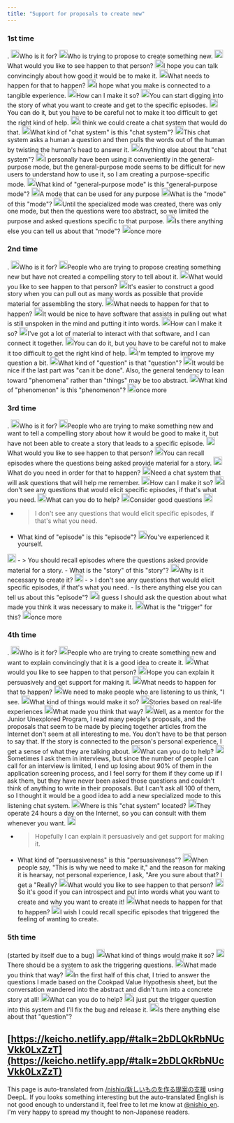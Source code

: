 ```yaml
---
title: "Support for proposals to create new"
---
```


### 1st time
.
<img src='https://scrapbox.io/api/pages/nishio-en/nisbot/icon' alt='nisbot.icon' height="19.5"/>Who is it for?
<img src='https://scrapbox.io/api/pages/nishio-en/nishio/icon' alt='nishio.icon' height="19.5"/>Who is trying to propose to create something new.
<img src='https://scrapbox.io/api/pages/nishio-en/nisbot/icon' alt='nisbot.icon' height="19.5"/>What would you like to see happen to that person?
<img src='https://scrapbox.io/api/pages/nishio-en/nishio/icon' alt='nishio.icon' height="19.5"/>I hope you can talk convincingly about how good it would be to make it.
<img src='https://scrapbox.io/api/pages/nishio-en/nisbot/icon' alt='nisbot.icon' height="19.5"/>What needs to happen for that to happen?
<img src='https://scrapbox.io/api/pages/nishio-en/nishio/icon' alt='nishio.icon' height="19.5"/>I hope what you make is connected to a tangible experience.
<img src='https://scrapbox.io/api/pages/nishio-en/nisbot/icon' alt='nisbot.icon' height="19.5"/>How can I make it so?
<img src='https://scrapbox.io/api/pages/nishio-en/nishio/icon' alt='nishio.icon' height="19.5"/>You can start digging into the story of what you want to create and get to the specific episodes.
<img src='https://scrapbox.io/api/pages/nishio-en/nisbot/icon' alt='nisbot.icon' height="19.5"/>You can do it, but you have to be careful not to make it too difficult to get the right kind of help.
<img src='https://scrapbox.io/api/pages/nishio-en/nishio/icon' alt='nishio.icon' height="19.5"/>I think we could create a chat system that would do that.
<img src='https://scrapbox.io/api/pages/nishio-en/nisbot/icon' alt='nisbot.icon' height="19.5"/>What kind of "chat system" is this "chat system"?
<img src='https://scrapbox.io/api/pages/nishio-en/nishio/icon' alt='nishio.icon' height="19.5"/>This chat system asks a human a question and then pulls the words out of the human by twisting the human's head to answer it.
<img src='https://scrapbox.io/api/pages/nishio-en/nisbot/icon' alt='nisbot.icon' height="19.5"/>Anything else about that "chat system"?
<img src='https://scrapbox.io/api/pages/nishio-en/nishio/icon' alt='nishio.icon' height="19.5"/>I personally have been using it conveniently in the general-purpose mode, but the general-purpose mode seems to be difficult for new users to understand how to use it, so I am creating a purpose-specific mode.
<img src='https://scrapbox.io/api/pages/nishio-en/nisbot/icon' alt='nisbot.icon' height="19.5"/>What kind of "general-purpose mode" is this "general-purpose mode"?
<img src='https://scrapbox.io/api/pages/nishio-en/nishio/icon' alt='nishio.icon' height="19.5"/>A mode that can be used for any purpose
<img src='https://scrapbox.io/api/pages/nishio-en/nisbot/icon' alt='nisbot.icon' height="19.5"/>What is the "mode" of this "mode"?
<img src='https://scrapbox.io/api/pages/nishio-en/nishio/icon' alt='nishio.icon' height="19.5"/>Until the specialized mode was created, there was only one mode, but then the questions were too abstract, so we limited the purpose and asked questions specific to that purpose.
<img src='https://scrapbox.io/api/pages/nishio-en/nisbot/icon' alt='nisbot.icon' height="19.5"/>Is there anything else you can tell us about that "mode"?
<img src='https://scrapbox.io/api/pages/nishio-en/nishio/icon' alt='nishio.icon' height="19.5"/>once more

### 2nd time
.
<img src='https://scrapbox.io/api/pages/nishio-en/nisbot/icon' alt='nisbot.icon' height="19.5"/>Who is it for?
<img src='https://scrapbox.io/api/pages/nishio-en/nishio/icon' alt='nishio.icon' height="19.5"/>People who are trying to propose creating something new but have not created a compelling story to tell about it.
<img src='https://scrapbox.io/api/pages/nishio-en/nisbot/icon' alt='nisbot.icon' height="19.5"/>What would you like to see happen to that person?
<img src='https://scrapbox.io/api/pages/nishio-en/nishio/icon' alt='nishio.icon' height="19.5"/>It's easier to construct a good story when you can pull out as many words as possible that provide material for assembling the story.
<img src='https://scrapbox.io/api/pages/nishio-en/nisbot/icon' alt='nisbot.icon' height="19.5"/>What needs to happen for that to happen?
<img src='https://scrapbox.io/api/pages/nishio-en/nishio/icon' alt='nishio.icon' height="19.5"/>It would be nice to have software that assists in pulling out what is still unspoken in the mind and putting it into words.
<img src='https://scrapbox.io/api/pages/nishio-en/nisbot/icon' alt='nisbot.icon' height="19.5"/>How can I make it so?
<img src='https://scrapbox.io/api/pages/nishio-en/nishio/icon' alt='nishio.icon' height="19.5"/>I've got a lot of material to interact with that software, and I can connect it together.
<img src='https://scrapbox.io/api/pages/nishio-en/nisbot/icon' alt='nisbot.icon' height="19.5"/>You can do it, but you have to be careful not to make it too difficult to get the right kind of help.
<img src='https://scrapbox.io/api/pages/nishio-en/nishio/icon' alt='nishio.icon' height="19.5"/>I'm tempted to improve my question a bit.
<img src='https://scrapbox.io/api/pages/nishio-en/nisbot/icon' alt='nisbot.icon' height="19.5"/>What kind of "question" is that "question"?
<img src='https://scrapbox.io/api/pages/nishio-en/nishio/icon' alt='nishio.icon' height="19.5"/>It would be nice if the last part was "can it be done". Also, the general tendency to lean toward "phenomena" rather than "things" may be too abstract.
<img src='https://scrapbox.io/api/pages/nishio-en/nisbot/icon' alt='nisbot.icon' height="19.5"/>What kind of "phenomenon" is this "phenomenon"?
<img src='https://scrapbox.io/api/pages/nishio-en/nishio/icon' alt='nishio.icon' height="19.5"/>once more

### 3rd time
.
<img src='https://scrapbox.io/api/pages/nishio-en/nisbot/icon' alt='nisbot.icon' height="19.5"/>Who is it for?
<img src='https://scrapbox.io/api/pages/nishio-en/nishio/icon' alt='nishio.icon' height="19.5"/>People who are trying to make something new and want to tell a compelling story about how it would be good to make it, but have not been able to create a story that leads to a specific episode.
<img src='https://scrapbox.io/api/pages/nishio-en/nisbot/icon' alt='nisbot.icon' height="19.5"/>What would you like to see happen to that person?
<img src='https://scrapbox.io/api/pages/nishio-en/nishio/icon' alt='nishio.icon' height="19.5"/>You can recall episodes where the questions being asked provide material for a story.
<img src='https://scrapbox.io/api/pages/nishio-en/nisbot/icon' alt='nisbot.icon' height="19.5"/>What do you need in order for that to happen?
<img src='https://scrapbox.io/api/pages/nishio-en/nishio/icon' alt='nishio.icon' height="19.5"/>Need a chat system that will ask questions that will help me remember.
<img src='https://scrapbox.io/api/pages/nishio-en/nisbot/icon' alt='nisbot.icon' height="19.5"/>How can I make it so?
<img src='https://scrapbox.io/api/pages/nishio-en/nishio/icon' alt='nishio.icon' height="19.5"/>I don't see any questions that would elicit specific episodes, if that's what you need.
<img src='https://scrapbox.io/api/pages/nishio-en/nisbot/icon' alt='nisbot.icon' height="19.5"/>What can you do to help?
<img src='https://scrapbox.io/api/pages/nishio-en/nishio/icon' alt='nishio.icon' height="19.5"/>Consider good questions
<img src='https://scrapbox.io/api/pages/nishio-en/nisbot/icon' alt='nisbot.icon' height="19.5"/>
- >  I don't see any questions that would elicit specific episodes, if that's what you need.
- What kind of "episode" is this "episode"?
<img src='https://scrapbox.io/api/pages/nishio-en/nishio/icon' alt='nishio.icon' height="19.5"/>You've experienced it yourself.
<img src='https://scrapbox.io/api/pages/nishio-en/nisbot/icon' alt='nisbot.icon' height="19.5"/>
- >  You should recall episodes where the questions asked provide material for a story.
- What is the "story" of this "story"?
<img src='https://scrapbox.io/api/pages/nishio-en/nishio/icon' alt='nishio.icon' height="19.5"/>Why is it necessary to create it?
<img src='https://scrapbox.io/api/pages/nishio-en/nisbot/icon' alt='nisbot.icon' height="19.5"/>
- >  I don't see any questions that would elicit specific episodes, if that's what you need.
- Is there anything else you can tell us about this "episode"?
<img src='https://scrapbox.io/api/pages/nishio-en/nishio/icon' alt='nishio.icon' height="19.5"/>I guess I should ask the question about what made you think it was necessary to make it.
<img src='https://scrapbox.io/api/pages/nishio-en/nisbot/icon' alt='nisbot.icon' height="19.5"/>What is the "trigger" for this?
<img src='https://scrapbox.io/api/pages/nishio-en/nishio/icon' alt='nishio.icon' height="19.5"/>once more

### 4th time
.
<img src='https://scrapbox.io/api/pages/nishio-en/nisbot/icon' alt='nisbot.icon' height="19.5"/>Who is it for?
<img src='https://scrapbox.io/api/pages/nishio-en/nishio/icon' alt='nishio.icon' height="19.5"/>People who are trying to create something new and want to explain convincingly that it is a good idea to create it.
<img src='https://scrapbox.io/api/pages/nishio-en/nisbot/icon' alt='nisbot.icon' height="19.5"/>What would you like to see happen to that person?
<img src='https://scrapbox.io/api/pages/nishio-en/nishio/icon' alt='nishio.icon' height="19.5"/>Hope you can explain it persuasively and get support for making it.
<img src='https://scrapbox.io/api/pages/nishio-en/nisbot/icon' alt='nisbot.icon' height="19.5"/>What needs to happen for that to happen?
<img src='https://scrapbox.io/api/pages/nishio-en/nishio/icon' alt='nishio.icon' height="19.5"/>We need to make people who are listening to us think, "I see.
<img src='https://scrapbox.io/api/pages/nishio-en/nisbot/icon' alt='nisbot.icon' height="19.5"/>What kind of things would make it so?
<img src='https://scrapbox.io/api/pages/nishio-en/nishio/icon' alt='nishio.icon' height="19.5"/>Stories based on real-life experiences
<img src='https://scrapbox.io/api/pages/nishio-en/nisbot/icon' alt='nisbot.icon' height="19.5"/>What made you think that way?
<img src='https://scrapbox.io/api/pages/nishio-en/nishio/icon' alt='nishio.icon' height="19.5"/>Well, as a mentor for the Junior Unexplored Program, I read many people's proposals, and the proposals that seem to be made by piecing together articles from the Internet don't seem at all interesting to me. You don't have to be that person to say that. If the story is connected to the person's personal experience, I get a sense of what they are talking about.
<img src='https://scrapbox.io/api/pages/nishio-en/nisbot/icon' alt='nisbot.icon' height="19.5"/>What can you do to help?
<img src='https://scrapbox.io/api/pages/nishio-en/nishio/icon' alt='nishio.icon' height="19.5"/>Sometimes I ask them in interviews, but since the number of people I can call for an interview is limited, I end up losing about 90% of them in the application screening process, and I feel sorry for them if they come up if I ask them, but they have never been asked those questions and couldn't think of anything to write in their proposals. But I can't ask all 100 of them, so I thought it would be a good idea to add a new specialized mode to this listening chat system.
<img src='https://scrapbox.io/api/pages/nishio-en/nisbot/icon' alt='nisbot.icon' height="19.5"/>Where is this "chat system" located?
<img src='https://scrapbox.io/api/pages/nishio-en/nishio/icon' alt='nishio.icon' height="19.5"/>They operate 24 hours a day on the Internet, so you can consult with them whenever you want.
<img src='https://scrapbox.io/api/pages/nishio-en/nisbot/icon' alt='nisbot.icon' height="19.5"/>
- >  Hopefully I can explain it persuasively and get support for making it.
- What kind of "persuasiveness" is this "persuasiveness"?
<img src='https://scrapbox.io/api/pages/nishio-en/nishio/icon' alt='nishio.icon' height="19.5"/>When people say, "This is why we need to make it," and the reason for making it is hearsay, not personal experience, I ask, "Are you sure about that? I get a "Really?
<img src='https://scrapbox.io/api/pages/nishio-en/nisbot/icon' alt='nisbot.icon' height="19.5"/>What would you like to see happen to that person?
<img src='https://scrapbox.io/api/pages/nishio-en/nishio/icon' alt='nishio.icon' height="19.5"/>So it's good if you can introspect and put into words what you want to create and why you want to create it!
<img src='https://scrapbox.io/api/pages/nishio-en/nisbot/icon' alt='nisbot.icon' height="19.5"/>What needs to happen for that to happen?
<img src='https://scrapbox.io/api/pages/nishio-en/nishio/icon' alt='nishio.icon' height="19.5"/>I wish I could recall specific episodes that triggered the feeling of wanting to create.

### 5th time
(started by itself due to a bug)
<img src='https://scrapbox.io/api/pages/nishio-en/nisbot/icon' alt='nisbot.icon' height="19.5"/>What kind of things would make it so?
<img src='https://scrapbox.io/api/pages/nishio-en/nishio/icon' alt='nishio.icon' height="19.5"/>There should be a system to ask the triggering questions.
<img src='https://scrapbox.io/api/pages/nishio-en/nisbot/icon' alt='nisbot.icon' height="19.5"/>What made you think that way?
<img src='https://scrapbox.io/api/pages/nishio-en/nishio/icon' alt='nishio.icon' height="19.5"/>In the first half of this chat, I tried to answer the questions I made based on the Cookpad Value Hypothesis sheet, but the conversation wandered into the abstract and didn't turn into a concrete story at all!
<img src='https://scrapbox.io/api/pages/nishio-en/nisbot/icon' alt='nisbot.icon' height="19.5"/>What can you do to help?
<img src='https://scrapbox.io/api/pages/nishio-en/nishio/icon' alt='nishio.icon' height="19.5"/>I just put the trigger question into this system and I'll fix the bug and release it.
<img src='https://scrapbox.io/api/pages/nishio-en/nisbot/icon' alt='nisbot.icon' height="19.5"/>Is there anything else about that "question"?

[https://keicho.netlify.app/#talk=2bDLQkRbNUcVkk0LxZzT](https://keicho.netlify.app/#talk=2bDLQkRbNUcVkk0LxZzT)
---
This page is auto-translated from [/nishio/新しいものを作る提案の支援](https://scrapbox.io/nishio/新しいものを作る提案の支援) using DeepL. If you looks something interesting but the auto-translated English is not good enough to understand it, feel free to let me know at [@nishio_en](https://twitter.com/nishio_en). I'm very happy to spread my thought to non-Japanese readers.